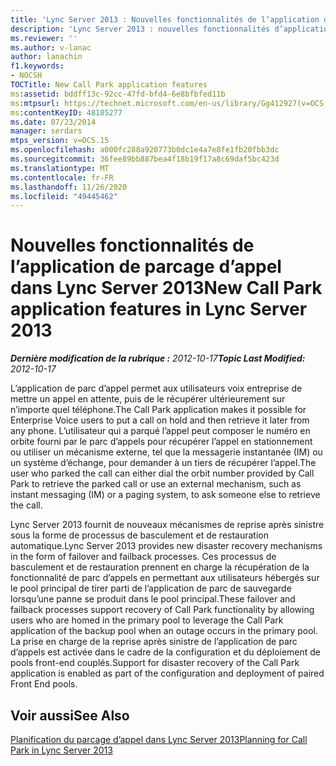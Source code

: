 ```yaml
---
title: 'Lync Server 2013 : Nouvelles fonctionnalités de l’application de parcage d’appel'
description: 'Lync Server 2013 : nouvelles fonctionnalités d’application de parc d’appels.'
ms.reviewer: ''
ms.author: v-lanac
author: lanachin
f1.keywords:
- NOCSH
TOCTitle: New Call Park application features
ms:assetid: bddff13c-92cc-47fd-bfd4-6e8bfbfed11b
ms:mtpsurl: https://technet.microsoft.com/en-us/library/Gg412927(v=OCS.15)
ms:contentKeyID: 48185277
ms.date: 07/23/2014
manager: serdars
mtps_version: v=OCS.15
ms.openlocfilehash: a000fc288a920773b0dc1e4a7e8fe1fb20fbb3dc
ms.sourcegitcommit: 36fee89bb887bea4f18b19f17a8c69daf5bc423d
ms.translationtype: MT
ms.contentlocale: fr-FR
ms.lasthandoff: 11/26/2020
ms.locfileid: "49445462"
---
```

# <a name="new-call-park-application-features-in-lync-server-2013"></a><span data-ttu-id="500d0-103">Nouvelles fonctionnalités de l’application de parcage d’appel dans Lync Server 2013</span><span class="sxs-lookup"><span data-stu-id="500d0-103">New Call Park application features in Lync Server 2013</span></span>

<div data-xmlns="http://www.w3.org/1999/xhtml">

<div class="topic" data-xmlns="http://www.w3.org/1999/xhtml" data-msxsl="urn:schemas-microsoft-com:xslt" data-cs="https://msdn.microsoft.com/">

<div data-asp="https://msdn2.microsoft.com/asp">



</div>

<div id="mainSection">

<div id="mainBody"><span data-ttu-id="500d0-104">

<span> </span></span><span class="sxs-lookup"><span data-stu-id="500d0-104">

<span> </span></span></span>

<span data-ttu-id="500d0-105">_**Dernière modification de la rubrique :** 2012-10-17_</span><span class="sxs-lookup"><span data-stu-id="500d0-105">_**Topic Last Modified:** 2012-10-17_</span></span>

<span data-ttu-id="500d0-106">L’application de parc d’appel permet aux utilisateurs voix entreprise de mettre un appel en attente, puis de le récupérer ultérieurement sur n’importe quel téléphone.</span><span class="sxs-lookup"><span data-stu-id="500d0-106">The Call Park application makes it possible for Enterprise Voice users to put a call on hold and then retrieve it later from any phone.</span></span> <span data-ttu-id="500d0-107">L’utilisateur qui a parqué l’appel peut composer le numéro en orbite fourni par le parc d’appels pour récupérer l’appel en stationnement ou utiliser un mécanisme externe, tel que la messagerie instantanée (IM) ou un système d’échange, pour demander à un tiers de récupérer l’appel.</span><span class="sxs-lookup"><span data-stu-id="500d0-107">The user who parked the call can either dial the orbit number provided by Call Park to retrieve the parked call or use an external mechanism, such as instant messaging (IM) or a paging system, to ask someone else to retrieve the call.</span></span>

<span data-ttu-id="500d0-108">Lync Server 2013 fournit de nouveaux mécanismes de reprise après sinistre sous la forme de processus de basculement et de restauration automatique.</span><span class="sxs-lookup"><span data-stu-id="500d0-108">Lync Server 2013 provides new disaster recovery mechanisms in the form of failover and failback processes.</span></span> <span data-ttu-id="500d0-109">Ces processus de basculement et de restauration prennent en charge la récupération de la fonctionnalité de parc d’appels en permettant aux utilisateurs hébergés sur le pool principal de tirer parti de l’application de parc de sauvegarde lorsqu’une panne se produit dans le pool principal.</span><span class="sxs-lookup"><span data-stu-id="500d0-109">These failover and failback processes support recovery of Call Park functionality by allowing users who are homed in the primary pool to leverage the Call Park application of the backup pool when an outage occurs in the primary pool.</span></span> <span data-ttu-id="500d0-110">La prise en charge de la reprise après sinistre de l’application de parc d’appels est activée dans le cadre de la configuration et du déploiement de pools front-end couplés.</span><span class="sxs-lookup"><span data-stu-id="500d0-110">Support for disaster recovery of the Call Park application is enabled as part of the configuration and deployment of paired Front End pools.</span></span>

<div>

## <a name="see-also"></a><span data-ttu-id="500d0-111">Voir aussi</span><span class="sxs-lookup"><span data-stu-id="500d0-111">See Also</span></span>


[<span data-ttu-id="500d0-112">Planification du parcage d’appel dans Lync Server 2013</span><span class="sxs-lookup"><span data-stu-id="500d0-112">Planning for Call Park in Lync Server 2013</span></span>](lync-server-2013-planning-for-call-park.md)  
  

<span data-ttu-id="500d0-113"></div>

</div>

<span> </span>

</div>

</div>

</span><span class="sxs-lookup"><span data-stu-id="500d0-113"></div>

</div>

<span> </span>

</div>

</div>

</span></span></div>

